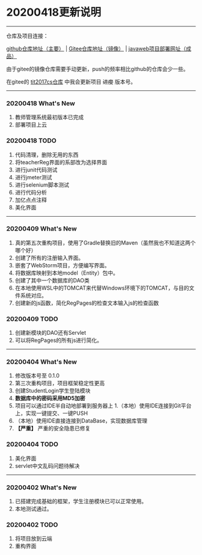 # 20200418更新说明

------- 
仓库及项目连接：

[github仓库地址（主要）](https://github.com/HatsuneMona/JavaWeb_Study)  |  [Gitee仓库地址（镜像）](https://gitee.com/HatsuneMona/JavaWeb_Study)  |  [javaweb项目部署网址（成品）](https://javaweb.moeneko.top)

由于gitee的镜像仓库需要手动更新，push的频率相比github的仓库会少一些。

在gitee的 [tit2017cs仓库](https://gitee.com/ychs168/tit2017cs) 中我会更新项目 ~~进度~~ 版本号。

-------

### 20200418 What's New
1. 教师管理系统最初版本已完成
1. 部署项目上云

### 20200418 TODO
1. 代码清理，删除无用的东西
1. 将teacherReg界面的系部改为选择界面
1. 进行junit代码测试
1. 进行jmeter测试
1. 进行selenium脚本测试
1. 进行代码分析
1. 加亿点点注释
1. 美化界面

-------

### 20200409 What's New
1. 真的第五次重构项目，使用了Gradle替换旧的Maven（虽然我也不知道这两个哪个好）
1. 创建了所有的注册输入界面。
1. 嵌套了WebStorm项目，方便编写界面。
1. 将数据库映射到本地model（Entity）包中。
1. 创建了其中一个数据库的DAO类
1. 在本地使用WSL中的TOMCAT来代替Windows环境下的TOMCAT，与目的文件系统对应。
1. 创建新的js函数，简化RegPages的检查文本输入js的检查函数

### 20200409 TODO
1. 创建新模块的DAO还有Servlet
1. 可以将RegPages的所有js进行简化。

-------

### 20200404 What's New

1. 修改版本号至 0.1.0
1. 第三次重构项目，项目框架稳定性更高
1. 创建StudentLogin学生登陆模块
1. **数据库中的密码采用MD5加密**
1. 项目可以通过IDE半自动地部署到服务器上
1.（本地）使用IDE连接到Git平台上，实现一键提交、一键PUSH
1. （本地）使用IDE直接连接到DataBase，实现数据库管理
1. **【严重】** 严重的安全隐患已修复

### 20200404 TODO
1. 美化界面
1. servlet中文乱码问题待解决

-------

### 20200402 What's New

1. 已搭建完成基础的框架，学生注册模块已可以正常使用。
1. 本地测试通过。

### 20200402 TODO

1. 将项目放到云端
1. 重构界面